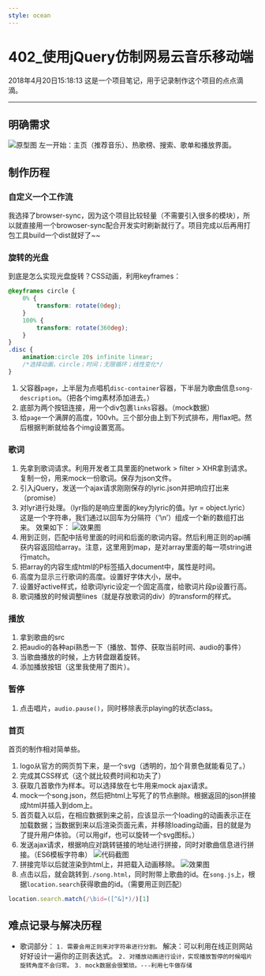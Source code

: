 ```yaml
---
style: ocean
---
```

402_使用jQuery仿制网易云音乐移动端
===
2018年4月20日15:18:13
这是一个项目笔记，用于记录制作这个项目的点点滴滴。

***

## 明确需求
![原型图](http://imagizer.imageshack.us/a/img922/9923/oNCOFn.png)
左一开始：主页（推荐音乐）、热歌榜、搜索、歌单和播放界面。

## 制作历程
### 自定义一个工作流 
我选择了browser-sync，因为这个项目比较轻量（不需要引入很多的模块），所以就直接用一个browoser-sync配合开发实时刷新就行了。项目完成以后再用打包工具build一个dist就好了~~

### 旋转的光盘
到底是怎么实现光盘旋转？CSS动画，利用keyframes：
```css
@keyframes circle {
	0% {
		transform: rotate(0deg);
	}
	100% {
		transform: rotate(360deg);
	}
}
.disc {
	animation:circle 20s infinite linear;
	/*选择动画，circle；时间；无限循环；线性变化*/
}
```
1. 父容器`page`，上半层为点唱机`disc-container`容器，下半层为歌曲信息`song-description`。（把各个img素材添加进去。）
2. 底部为两个按钮连接，用一个div包裹`links`容器。（mock数据）
3. 给`page`一个满屏的高度，100vh。三个部分由上到下列式排布，用flax吧。然后根据判断就给各个img设置宽高。

### 歌词
1. 先拿到歌词请求。利用开发者工具里面的network > filter > XHR拿到请求。复制一份，用来mock一份歌词。保存为json文件。
2. 引入jQuery，发送一个ajax请求刚刚保存的lyric.json并把响应打出来（promise）
3. 对lyr进行处理。（lyr指的是响应里面的key为lyric的值。lyr = object.lyric）
这是一个字符串，我们通过以回车为分隔符（‘\n’）组成一个新的数组打出来。
效果如下：
![效果图](https://ws4.sinaimg.cn/large/006tKfTcgy1fqmwv4gba4j30h80d5n7e.jpg)
4. 用到正则，匹配中括号里面的时间和后面的歌词内容。然后利用正则的api捕获内容返回给array。注意，这里用到map，是对array里面的每一项string进行match。
5. 把array的内容生成html的P标签插入document中，属性是时间。
6. 高度为显示三行歌词的高度。设置好字体大小，居中。
7. 设置好active样式，给歌词lyric设定一个固定高度，给歌词片段p设置行高。
8. 歌词播放的时候调整lines（就是存放歌词的div）的transform的样式。
### 播放
1. 拿到歌曲的src
2. 把audio的各种api熟悉一下（播放、暂停、获取当前时间、audio的事件）
3. 当歌曲播放的时候，上方转盘跟着旋转。
4. 添加播放按钮（这里我使用了图片）。
### 暂停
1. 点击唱片，`audio.pause()`，同时移除表示playing的状态class。
### 首页
首页的制作相对简单些。
1. logo从官方的网页剪下来，是一个svg（透明的，加个背景色就能看见了。）
2. 完成其CSS样式（这个就比较费时间和功夫了）
3. 获取几首歌作为样本。可以选择放在七牛用来mock ajax请求。
4. mock一个song.json，然后把html上写死了的节点删除。根据返回的json拼接成html并插入到dom上。
5. 首页载入以后，在相应数据到来之前，应该显示一个loading的动画表示正在加载数据；当数据到来以后渲染页面元素，并移除loading动画，目的就是为了提升用户体验。（可以用gif，也可以旋转一个svg图标。）
6. 发送ajax请求，根据响应对跳转链接的地址进行拼接，同时对歌曲信息进行拼接。（ES6模板字符串）
![代码截图](https://ws2.sinaimg.cn/large/006tNc79gy1fqp9g2dl1ej30gx0bm404.jpg)
7. 拼接完毕以后就渲染到html上，并把载入动画移除。
![效果图](https://ws1.sinaimg.cn/large/006tNc79gy1fqp9kgjenrg309y0gox6r.gif)
8. 点击以后，就会跳转到`./song.html`，同时附带上歌曲的id。在`song.js`上，根据`location.search`获得歌曲的id。（需要用正则匹配）
```js
location.search.match(/\bid=([^&]*)/)[1]
```

## 难点记录与解决历程
- 歌词部分：
	`1. 需要会用正则来对字符串进行分割。`
	解决：可以利用在线正则网站好好设计一遍你的正则表达式。
	`2. 对播放动画进行设计，实现播放暂停的时候唱片旋转角度不会归零。`
	`3. mock数据会很繁琐。---利用七牛做存储`

